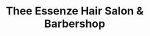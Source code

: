 ---
title: "Thee Essenze Hair Salon & Barbershop"
url: /new-castle/thee-essenze-hair-salon-and-barbershop/
shop: hairdresser
---